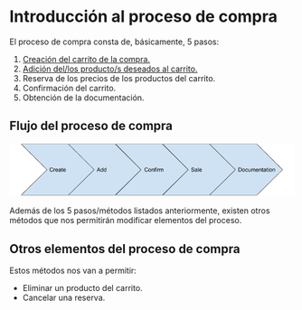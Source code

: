 # Introducción al proceso de compra

El proceso de compra consta de, básicamente, 5 pasos:

1. [Creación del carrito de la compra.](./create.md)
2. [Adición del/los producto/s deseados al carrito.](./add.md)
3. Reserva de los precios de los productos del carrito.
4. Confirmación del carrito.
5. Obtención de la documentación.

## Flujo del proceso de compra
![Purchase Workflow](../../media/shoppingCart/purchase_workflow.png)

Además de los 5 pasos/métodos listados anteriormente, existen otros métodos que nos permitirán modificar elementos del proceso.

## Otros elementos del proceso de compra

Estos métodos nos van a permitir:

- Eliminar un producto del carrito.
- Cancelar una reserva.